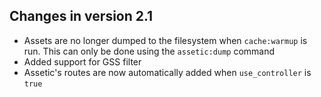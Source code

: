 Changes in version 2.1
----------------------

 * Assets are no longer dumped to the filesystem when `cache:warmup` is run. 
   This can only be done using the `assetic:dump` command
 * Added support for GSS filter
 * Assetic's routes are now automatically added when `use_controller` is 
   `true`
